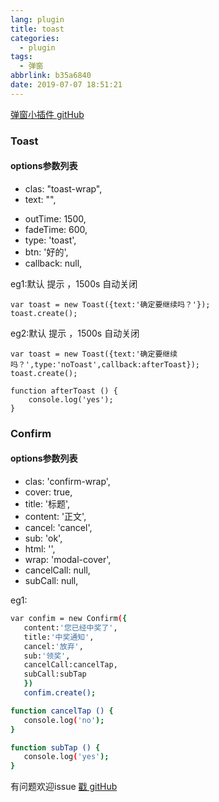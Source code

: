 ```yaml
---
lang: plugin
title: toast
categories:
  - plugin
tags:
  - 弹窗
abbrlink: b35a6840
date: 2019-07-07 18:51:21
---
```


[弹窗小插件 gitHub](https://github.com/kokiers/toast-confirm)

### Toast

#### options参数列表
+ clas: "toast-wrap",
+ text: "",
<!--more-->
+ outTime: 1500,
+ fadeTime: 600,
+ type: 'toast',
+ btn: '好的',
+ callback: null,

eg1:默认 提示 ，1500s 自动关闭
```
var toast = new Toast({text:'确定要继续吗？'});
toast.create();
```
 

 eg2:默认 提示 ，1500s 自动关闭
```
var toast = new Toast({text:'确定要继续吗？',type:'noToast',callback:afterToast});
toast.create();

function afterToast () {
    console.log('yes');
}
```
 

### Confirm
#### options参数列表

+ clas: 'confirm-wrap',
+ cover: true,
+ title: '标题',
+ content: '正文',
+ cancel: 'cancel',
+ sub: 'ok',
+ html: '',
+ wrap: 'modal-cover',
+ cancelCall: null,
+ subCall: null,

eg1:
 ```bash
var confim = new Confirm({
    content:'您已经中奖了',
    title:'中奖通知',
    cancel:'放弃',
    sub:'领奖',
    cancelCall:cancelTap,
    subCall:subTap
    })
    confim.create();

function cancelTap () {
    console.log('no');
}

function subTap () {
    console.log('yes');
}
 ```

 有问题欢迎issue [戳 gitHub](https://github.com/kokiers/toast-confirm)